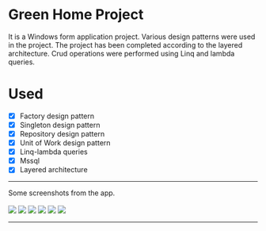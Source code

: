 # Green Home Project
It is a Windows form application project. Various design patterns were used in the project. The project has been completed according to the layered architecture. Crud operations were performed using Linq and lambda queries.
# Used
- [x] Factory design pattern
- [x] Singleton design pattern
- [x] Repository design pattern
- [x] Unit of Work design pattern
- [x] Linq-lambda queries
- [x] Mssql
- [x] Layered architecture
<hr>
Some screenshots from the app.

<br>
<br>
<img src="images/1.PNG">
<img src="images/2.PNG">
<img src="images/3.PNG">
<img src="images/4.PNG">
<img src="images/5.PNG">
<img src="images/6.PNG">
<hr>
<br>
